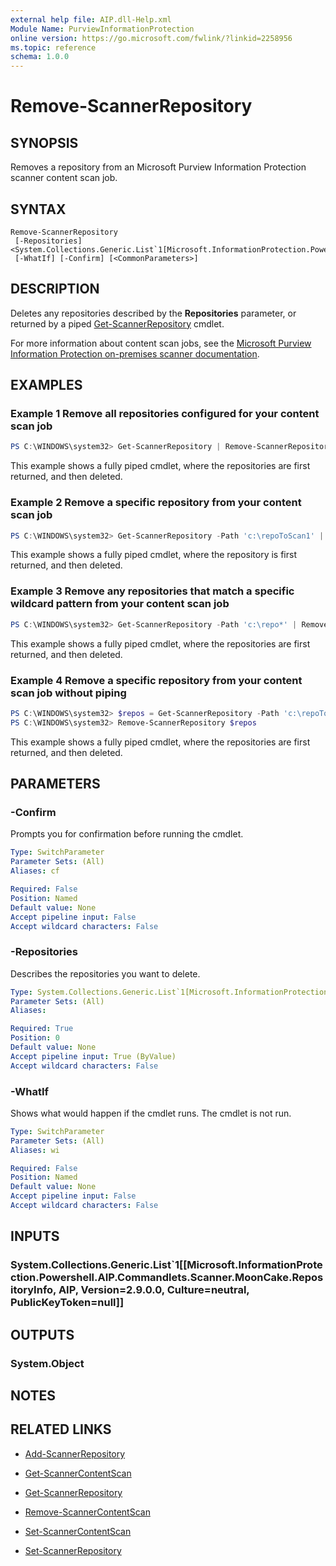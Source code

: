 ```yaml
---
external help file: AIP.dll-Help.xml
Module Name: PurviewInformationProtection
online version: https://go.microsoft.com/fwlink/?linkid=2258956
ms.topic: reference
schema: 1.0.0
---
```


# Remove-ScannerRepository

## SYNOPSIS
Removes a repository from an Microsoft Purview Information Protection scanner content scan job.

## SYNTAX

```
Remove-ScannerRepository
 [-Repositories] <System.Collections.Generic.List`1[Microsoft.InformationProtection.Powershell.AIP.Commandlets.Scanner.MoonCake.RepositoryInfo]>
 [-WhatIf] [-Confirm] [<CommonParameters>]
```

## DESCRIPTION
Deletes any repositories described by the **Repositories** parameter, or returned by a piped [Get-ScannerRepository](Get-ScannerRepository.md) cmdlet.

For more information about content scan jobs, see the [Microsoft Purview Information Protection on-premises scanner documentation](/information-protection/deploy-aip-scanner-configure-install#create-a-content-scan-job).

## EXAMPLES

### Example 1 Remove all repositories configured for your content scan job
```powershell
PS C:\WINDOWS\system32> Get-ScannerRepository | Remove-ScannerRepository
```

This example shows a fully piped cmdlet, where the repositories are first returned, and then deleted.

### Example 2 Remove a specific repository from your content scan job
```powershell
PS C:\WINDOWS\system32> Get-ScannerRepository -Path 'c:\repoToScan1' | Remove-ScannerRepository
```

This example shows a fully piped cmdlet, where the repository is first returned, and then deleted.

### Example 3 Remove any repositories that match a specific wildcard pattern from your content scan job
```powershell
PS C:\WINDOWS\system32> Get-ScannerRepository -Path 'c:\repo*' | Remove-ScannerRepository
```

This example shows a fully piped cmdlet, where the repositories are first returned, and then deleted.

### Example 4 Remove a specific repository from your content scan job without piping
```powershell
PS C:\WINDOWS\system32> $repos = Get-ScannerRepository -Path 'c:\repoToScan1'
PS C:\WINDOWS\system32> Remove-ScannerRepository $repos
```

This example shows a fully piped cmdlet, where the repositories are first returned, and then deleted.

## PARAMETERS

### -Confirm
Prompts you for confirmation before running the cmdlet.

```yaml
Type: SwitchParameter
Parameter Sets: (All)
Aliases: cf

Required: False
Position: Named
Default value: None
Accept pipeline input: False
Accept wildcard characters: False
```

### -Repositories
Describes the repositories you want to delete.

```yaml
Type: System.Collections.Generic.List`1[Microsoft.InformationProtection.Powershell.AIP.Commandlets.Scanner.MoonCake.RepositoryInfo]
Parameter Sets: (All)
Aliases:

Required: True
Position: 0
Default value: None
Accept pipeline input: True (ByValue)
Accept wildcard characters: False
```

### -WhatIf
Shows what would happen if the cmdlet runs.
The cmdlet is not run.

```yaml
Type: SwitchParameter
Parameter Sets: (All)
Aliases: wi

Required: False
Position: Named
Default value: None
Accept pipeline input: False
Accept wildcard characters: False
```

## INPUTS

### System.Collections.Generic.List`1[[Microsoft.InformationProtection.Powershell.AIP.Commandlets.Scanner.MoonCake.RepositoryInfo, AIP, Version=2.9.0.0, Culture=neutral, PublicKeyToken=null]]

## OUTPUTS

### System.Object
## NOTES

## RELATED LINKS

- [Add-ScannerRepository](Add-ScannerRepository.md)

- [Get-ScannerContentScan](Get-ScannerContentScan.md)

- [Get-ScannerRepository](Get-ScannerRepository.md)

- [Remove-ScannerContentScan](Remove-ScannerContentScan.md)

- [Set-ScannerContentScan](Set-ScannerContentScan.md)

- [Set-ScannerRepository](Set-ScannerRepository.md)
